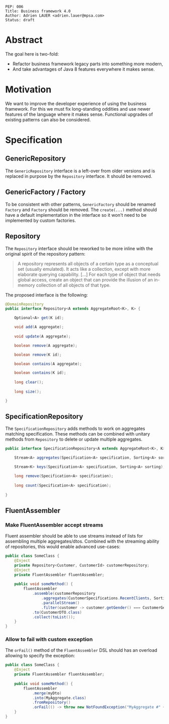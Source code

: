     PEP: 006
    Title: Business framework 4.0
    Author: Adrien LAUER <adrien.lauer@mpsa.com>  
    Status: draft  

# Abstract

The goal here is two-fold:
* Refactor business framework legacy parts into something more modern,
* And take advantages of Java 8 features everywhere it makes sense.

# Motivation

We want to improve the developer experience of using the business framework. For this we must fix long-standing oddities and use newer features of the language where it makes sense. Functional upgrades of existing patterns can also be considered.

# Specification

## GenericRepository

The `GenericRepository` interface is a left-over from older versions and is replaced in purpose by the `Repository` interface. 
It should be removed.

## GenericFactory / Factory

To be consistent with other patterns, `GenericFactory` should be renamed `Factory` and `Factory` should be removed. The `create(...)` method should have a default implementation in the interface so it won't need to be implemented by custom factories.

## Repository

The `Repository` interface should be reworked to be more inline with the original spirit of the repository pattern:

> A repository represents all objects of a certain type as a conceptual set (usually emulated). It acts like a collection, except with more elaborate querying capability. […] For each type of object that needs global access, create an object that can provide the illusion of an in-memory collection of all objects of that type.

The proposed interface is the following:

```java
@DomainRepository
public interface Repository<A extends AggregateRoot<K>, K> {

    Optional<A> get(K id);

    void add(A aggregate);
    
    void update(A aggregate);

    boolean remove(A aggregate);

    boolean remove(K id);

    boolean contains(A aggregate);

    boolean contains(K id);    
    
    long clear();
    
    long size();

}
```

## SpecificationRepository

The `SpecificationRepository` adds methods to work on aggregates matching specification. These methods can be combined with unitary methods from `Repository` to delete or update multiple aggregates. 

```java
public interface SpecificationRepository<A extends AggregateRoot<K>, K> extends Repository<A, K> {

    Stream<A> aggregates(Specification<A> specification, Sorting<A> sorting);

    Stream<K> keys(Specification<A> specification, Sorting<A> sorting);

    long remove(Specification<A> specification);
    
    long count(Specification<A> specification);
    
}
```

## FluentAssembler

### Make FluentAssembler accept streams

Fluent assembler should be able to use streams instead of lists for assembling multiple aggregates/dtos. Combined with the streaming ability of repositories, this would enable advanced use-cases:

```java
public class SomeClass {
    @Inject
    private Repository<Customer, CustomerId> customerRepository;
    @Inject
    private FluentAssembler fluentAssembler;
    
    public void someMethod() {
        fluentAssembler
            .assemble(customerRepository
                .aggregates(CustomerSpecifications.RecentClients, Sorting.Natural)
                .parallelStream()
                .filter(customer -> customer.getGender() === CustomerGender.FEMALE))
            .to(CustomerDTO.class)
            .collect(toList());
    }
}
```

### Allow to fail with custom exception

The `orFail()` method of the `FluentAssembler` DSL should has an overload allowing to specify the exception:

```java
public class SomeClass {
    @Inject
    private FluentAssembler fluentAssembler;
    
    public void someMethod() {
        fluentAssembler
            .merge(myDto)
            .into(MyAggregate.class)
            .fromRepository()
            .orFail(() -> throw new NotFoundException("MyAggregate #" + myDto.getId() + " not found");
    }
}
```
